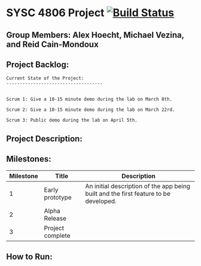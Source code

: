 # SYSC 4806 Project [![Build Status](https://travis-ci.com/MikeVezina/SYSC4806Project.svg?token=5XuGRvxnd7EFyJcxyBNe&branch=master)](https://travis-ci.com/MikeVezina/SYSC4806Project)

Group Members: Alex Hoecht, Michael Vezina, and Reid Cain-Mondoux
-----------------------------------------------------------

Project Backlog:
----------------------------
    Current State of the Project:
    ------------------------------------
    
    
    Scrum 1: Give a 10-15 minute demo during the lab on March 8th.
    
    Scrum 2: Give a 10-15 minute demo during the lab on March 22rd.
    
    Scrum 3: Public demo during the lab on April 5th.



Project Description:
-----------------------------



Milestones:
----------------------------
| Milestone| Title| Description|
|----------|------|------------|
|    1     | Early prototype| An initial description of the app being built and the first feature to be developed.|
|    2     | Alpha Release|  |
|    3     | Project complete|

      
 
How to Run:
------------------------------
